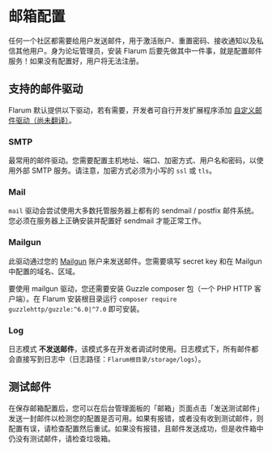 # 邮箱配置

任何一个社区都需要给用户发送邮件，用于激活账户、重置密码、接收通知以及私信其他用户。身为论坛管理员，安装 Flarum 后要先做其中一件事，就是配置邮件服务！如果没有配置好，用户将无法注册。

## 支持的邮件驱动

Flarum 默认提供以下驱动，若有需要，开发者可自行开发扩展程序添加 [自定义邮件驱动（尚未翻译）](https://docs.flarum.org/extend/mail.html)。

### SMTP

最常用的邮件驱动。您需要配置主机地址、端口、加密方式、用户名和密码，以使用外部 SMTP 服务。请注意，加密方式必须为小写的 `ssl` 或 `tls`。

### Mail

`mail` 驱动会尝试使用大多数托管服务器上都有的 sendmail / postfix 邮件系统。您必须在服务器上正确安装并配置好 sendmail 才能正常工作。

### Mailgun

此驱动通过您的 [Mailgun](https://www.mailgun.com/) 账户来发送邮件。您需要填写 secret key 和在 Mailgun 中配置的域名、区域。

要使用 mailgun 驱动，您还需要安装 Guzzle composer 包（一个 PHP HTTP 客户端）。在 Flarum 安装根目录运行 `composer require guzzlehttp/guzzle:^6.0|^7.0` 即可安装。

### Log

日志模式 **不发送邮件**，该模式多在开发者调试时使用。日志模式下，所有邮件都会直接写到日志中（日志路径：`Flarum根目录/storage/logs`）。

## 测试邮件

在保存邮箱配置后，您可以在后台管理面板的「邮箱」页面点击「发送测试邮件」发送一封邮件以检测您的配置是否可用。如果有报错，或者没有收到测试邮件，则配置有误，请检查配置然后重试。如果没有报错，且邮件发送成功，但是收件箱中仍没有测试邮件，请检查垃圾箱。
